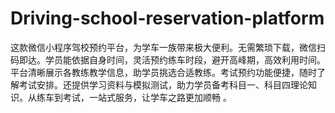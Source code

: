 # Driving-school-reservation-platform
这款微信小程序驾校预约平台，为学车一族带来极大便利。无需繁琐下载，微信扫码即达。学员能依据自身时间，灵活预约练车时段，避开高峰期，高效利用时间。平台清晰展示各教练教学信息，助学员挑选合适教练。考试预约功能便捷，随时了解考试安排。还提供学习资料与模拟测试，助力学员备考科目一、科目四理论知识。从练车到考试，一站式服务，让学车之路更加顺畅 。 
